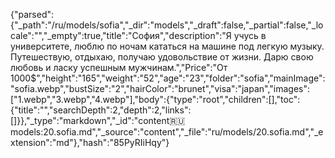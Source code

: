 {"parsed":{"_path":"/ru/models/sofia","_dir":"models","_draft":false,"_partial":false,"_locale":"","_empty":true,"title":"София","description":"Я учусь в университете, люблю по ночам кататься на машине под легкую музыку. Путешествую, отдыхаю, получаю удовольствие от жизни. Дарю свою любовь и ласку успешным мужчинам.","Price":"От 1000$","height":"165","weight":"52","age":"23","folder":"sofia","mainImage":"sofia.webp","bustSize":"2","hairColor":"brunet","visa":"japan","images":["1.webp","3.webp","4.webp"],"body":{"type":"root","children":[],"toc":{"title":"","searchDepth":2,"depth":2,"links":[]}},"_type":"markdown","_id":"content:ru:models:20.sofia.md","_source":"content","_file":"ru/models/20.sofia.md","_extension":"md"},"hash":"85PyRIiHqy"}